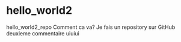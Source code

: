 # hello_world2
hello_world2_repo
Comment ca va? 
Je fais un repository sur GitHub
deuxieme commentaire
uiuiui
